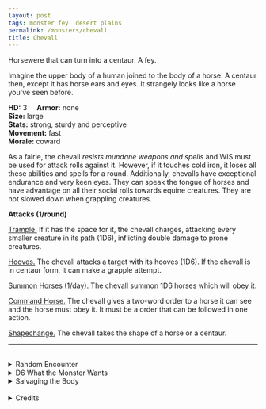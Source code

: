 ```yaml
---
layout: post
tags: monster fey  desert plains
permalink: /monsters/chevall
title: Chevall
---
```


Horsewere that can turn into a centaur. A fey.

Imagine the upper body of a human joined to the body of a horse. A centaur then, except it has horse ears and eyes. It strangely looks like a horse you've seen before.

**HD:** 3  &nbsp; &nbsp;  **Armor:** none <br>
**Size:** large <br>
**Stats:** strong, sturdy and perceptive <br>
**Movement:** fast <br>
**Morale:** coward <br>

As a fairie, the chevall *resists mundane weapons and spells* and WIS must be used for attack rolls against it. However, if it touches cold iron, it loses all these abilities and spells for a round. Additionally, chevalls have exceptional endurance and very keen eyes. They can speak the tongue of horses and have advantage on all their social rolls towards equine creatures. They are not slowed down when grappling creatures.

**Attacks (1/round)**

<ins>Trample.</ins> If it has the space for it, the chevall charges, attacking every smaller creature in its path (1D6), inflicting double damage to prone creatures.

<ins>Hooves.</ins> The chevall attacks a target with its hooves (1D6). If the chevall is in centaur form, it can make a grapple attempt.

<ins>Summon Horses (1/day).</ins> The chevall summon 1D6 horses which will obey it.

<ins>Command Horse.</ins> The chevall gives a two-word order to a horse it can see and the horse must obey it. It must be a order that can be followed in one action.

<ins>Shapechange.</ins> The chevall takes the shape of a horse or a centaur.
<br>

---

<br> 

<details markdown="1">
<summary>Random Encounter</summary>

1. **Monster:** 1D4 chevalls & 2D20 horses.
1. **Lair:** A vast herd of wild horses. <br>	&nbsp; OR <br>	**Omen:** Neighing and laughter.
1. **Spoor:** A caravan, its horses freed and its drivers dragged away.
1. **Tracks:** Horse tracks.
1. **Trace:**  A wild horse inspects your horses.
1. **Trace:** A tall wooden horse totem.
</details>

<details markdown="1">
<summary>D6 What the Monster Wants</summary>

1. Free all the horses.
1. Know how you treat your mount, it will test you.
1. Herd horses to the dream world.
1. Kidnap horse-loving kids and groom them into chevalls.
1. On the hunt for fruit.
1. Carry people to an archfey’s ball.
</details>

<details markdown="1">
<summary>Salvaging the Body</summary>

A bow made of chevall mane shoots exceptionally well and makes even better music.

Chevall leather is very supple, and makes excellent saddles. Except that no equine creatures will want to be ridden with one.

By learning how to whisper to mares like a chevall, a wizard can create a new spell with the word *horse*.

<span class="alchemy">**Chevall Musk.** Is very pleasant to equine creatures.</span>

</details>

<br>

<details markdown="1">
<summary>Credits</summary>
Originating from [Mystara](http://adnd.geoshitties.installgentoo.com/mm/chevall.html), the chevall must be one of the weirdest official DnD monster, which makes me want to find ways to use it. First of all, its name is just horse in French with an extra L. Secondly, its a horse that can transform into a centaur, not the other way around!
</details>
